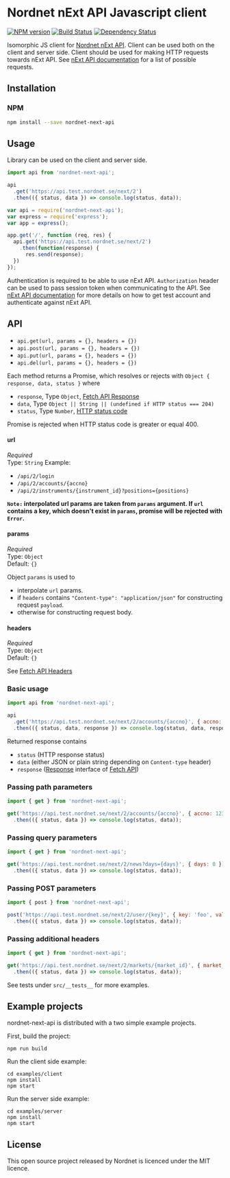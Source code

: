 # Nordnet nExt API Javascript client

[![NPM version][npm-image]][npm-url]
[![Build Status][travis-image]][travis-url]
[![Dependency Status][depstat-image]][depstat-url]

Isomorphic JS client for [Nordnet nExt API][api]. Client can be used both on the client and server side. Client should be used for making HTTP requests towards nExt API. See [nExt API documentation][api-docs] for a list of possible requests.


## Installation

### NPM

```sh
npm install --save nordnet-next-api
```

## Usage

Library can be used on the client and server side.

```js
import api from 'nordnet-next-api';

api
  .get('https://api.test.nordnet.se/next/2')
  .then(({ status, data }) => console.log(status, data));
```

```js
var api = require('nordnet-next-api');
var express = require('express');
var app = express();

app.get('/', function (req, res) {
  api.get('https://api.test.nordnet.se/next/2')
    .then(function(response) {
      res.send(response);
  })
});
```

Authentication is required to be able to use nExt API. `Authorization` header can be used to pass session token when communicating to the API.
See [nExt API documentation][api] for more details on how to get test account and authenticate against nExt API.

## API

* `api.get(url, params = {}, headers = {})`
* `api.post(url, params = {}, headers = {})`
* `api.put(url, params = {}, headers = {})`
* `api.del(url, params = {}, headers = {})`

Each method returns a Promise, which resolves or rejects with `Object { response, data, status }` where

* `response`, Type `Object`, [Fetch API Response](https://developer.mozilla.org/en-US/docs/Web/API/Response)
* `data`, Type `Object || String || (undefined if HTTP status === 204)`
* `status`, Type `Number`, [HTTP status code](https://developer.mozilla.org/en-US/docs/Web/API/Response/status)

Promise is rejected when HTTP status code is greater or equal 400.

#### url

*Required*  
Type: `String`
Example:

* `/api/2/login`
* `/api/2/accounts/{accno}`
* `/api/2/instruments/{instrument_id}?positions={positions}`

**`Note:` interpolated url params are taken from `params` argument. If `url` contains a key,
which doesn't exist in `params`, promise will be rejected with `Error`.**

#### params

*Required*  
Type: `Object`  
Default: `{}`

Object `params` is used to
* interpolate `url` params.
* if `headers` contains `"Content-type": "application/json"` for constructing request `payload`.
* otherwise for constructing request body.

#### headers

*Required*  
Type: `Object`  
Default: `{}`

See [Fetch API Headers](https://developer.mozilla.org/en-US/docs/Web/API/Headers)



### Basic usage

```js
import api from 'nordnet-next-api';

api
  .get('https://api.test.nordnet.se/next/2/accounts/{accno}', { accno: 123456789 })
  .then(({ status, data, response }) => console.log(status, data, response));
```

Returned response contains
* `status` (HTTP response status)
* `data` (either JSON or plain string depending on `Content-type` header)
* `response` ([Response][response] interface of [Fetch API][fetch-api])


### Passing path parameters

```js
import { get } from 'nordnet-next-api';

get('https://api.test.nordnet.se/next/2/accounts/{accno}', { accno: 123456789 })
  .then(({ status, data }) => console.log(status, data));
```

### Passing query parameters

```js
import { get } from 'nordnet-next-api';

get('https://api.test.nordnet.se/next/2/news?days={days}', { days: 0 })
  .then(({ status, data }) => console.log(status, data));
```

### Passing POST parameters

```js
import { post } from 'nordnet-next-api';

post('https://api.test.nordnet.se/next/2/user/{key}', { key: 'foo', value: { bar: 'bar' }})
  .then(({ status, data }) => console.log(status, data));
```

### Passing additional headers

```js
import { get } from 'nordnet-next-api';

get('https://api.test.nordnet.se/next/2/markets/{market_id}', { market_id: 11 }, { 'Accept-Language': 'sv' })
  .then(({ status, data }) => console.log(status, data));
```

See tests under `src/__tests__` for more examples.


## Example projects

nordnet-next-api is distributed with a two simple example projects.

First, build the project:

```
npm run build
```

Run the client side example:

```
cd examples/client
npm install
npm start
```

Run the server side example:

```
cd examples/server
npm install
npm start
```

## License

This open source project released by Nordnet is licenced under the MIT licence.


[api]: https://api.test.nordnet.se/
[api-docs]: https://api.test.nordnet.se/api-docs/index.html

[response]: https://developer.mozilla.org/en-US/docs/Web/API/Response
[fetch-api]: https://developer.mozilla.org/en-US/docs/Web/API/Fetch_API

[npm-url]: https://npmjs.org/package/nordnet-next-api
[npm-image]: https://img.shields.io/npm/v/nordnet-next-api.svg

[travis-url]: https://travis-ci.org/nordnet/nordnet-next-api
[travis-image]: https://travis-ci.org/nordnet/nordnet-next-api.svg?branch=master

[depstat-url]: https://david-dm.org/nordnet/nordnet-next-api
[depstat-image]: https://david-dm.org/nordnet/nordnet-next-api.svg
